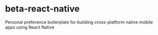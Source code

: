 # beta-react-native
Personal preference boilerplate for building cross-platform native mobile apps using React Native
